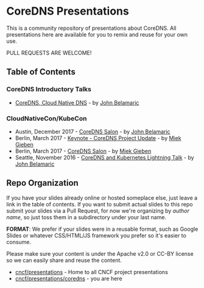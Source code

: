 # CoreDNS Presentations

This is a community repository of presentations about CoreDNS. All presentations here are available for you to remix and reuse for your own use.

PULL REQUESTS ARE WELCOME! 

## Table of Contents

### CoreDNS Introductory Talks

- [CoreDNS, Cloud Native DNS](https://docs.google.com/presentation/d/1v6Coq1JRlqZ8rQ6bv0Tg0usSictmnN9U80g8WKxiOjQ/edit#slide=id.p) - by [John Belamaric](http://twitter.com/johnbelamaric)

### CloudNativeCon/KubeCon
- Austin, December 2017 - [CoreDNS Salon](https://docs.google.com/presentation/d/1sifZFuG4GhUwAfIaHQaAfCoaqocMO_2QFCWMONGV4dA/edit?usp=sharing) - by [John Belamaric](http://twitter.com/johnbelamaric)
- Berlin, March 2017 - [Keynote - CoreDNS Project Update](https://github.com/cncf/presentations/coredns/gieben/CloudNativeCon_CoreDNS_2017.pdf) - by [Miek Gieben](http://twitter.com/miekg)
- Berlin, March 2017 - [CoreDNS Salon](https://github.com/cncf/presentations/coredns/gieben/CloudNativeCon_CoreDNS_2017-Salon.pdf) - by [Miek Gieben](http://twitter.com/miekg)
- Seattle, November 2016 - [CoreDNS and Kubernetes Lightning Talk](https://github.com/cncf/presentations/coredns/belamaric/CloudNativeCon_CoreDNS_2016.pptx) - by [John Belamaric](http://twitter.com/johnbelamaric)

## Repo Organization

If you have your slides already online or hosted someplace else, just leave a link in the table of contents. If you want to submit actual slides to this repo submit your slides via a Pull Request, for now we're organizing by _author name_, so just toss them in a subdirectory under your last name.

**FORMAT**: We prefer if your slides were in a reusable format, such as Google Slides or whatever CSS/HTML/JS framework you prefer so it's easier to consume.

Please make sure your content is under the Apache v2.0 or CC-BY license so we can easily share and reuse the content.

- [cncf/presentations](https://github.com/cncf/presentations) - Home to all CNCF project presentations
 - [cncf/presentations/coredns](https://github.com/cncf/presentations/coredns) - you are here
